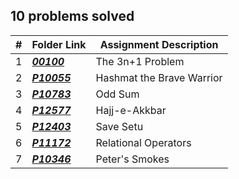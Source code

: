 ## 10 problems solved

|   #   | Folder Link | Assignment Description |
| :---: | ----------- | ---------------------- |
|1|***<a href= "https://github.com/spathak0919/4883-Programming-Techniques/tree/main/Assignments/Easy%20Breezy/00100">00100<a/>***|The 3n+1 Problem |
|   2|***<a href= "https://github.com/spathak0919/4883-Programming-Techniques/tree/main/Assignments/P10055">P10055<a/>***|Hashmat the Brave Warrior|
|   3|***<a href= "https://github.com/spathak0919/4883-Programming-Techniques/tree/main/Assignments/Easy%20Breezy/10783">P10783<a/>***|Odd Sum|
|   4|***<a href= "https://github.com/spathak0919/4883-Programming-Techniques/tree/main/Assignments/Easy%20Breezy/12577">P12577<a/>***|Hajj-e-Akkbar|
  |   5|***<a href= "https://github.com/spathak0919/4883-Programming-Techniques/tree/main/Assignments/Easy%20Breezy/12403">P12403<a/>***|Save Setu|
  |6|***<a href= "https://github.com/spathak0919/4883-Programming-Techniques/tree/main/Assignments/Easy%20Breezy/11172">P11172<a/>***|Relational Operators |
  |7|***<a href= "">P10346<a/>***|Peter's Smokes|
